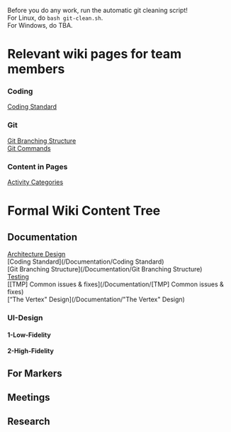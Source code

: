 Before you do any work, run the automatic git cleaning script!\
For Linux, do `bash git-clean.sh`.\
For Windows, do TBA.

# Relevant wiki pages for team members
### Coding
[Coding Standard](/Documentation/Coding-Standard)

### Git
[Git Branching Structure](/Documentation/Git-Branching-Structure)\
[Git Commands](/Tutorial/Git-Commands)

### Content in Pages
[Activity Categories](/Research/Activity-Categories)

# Formal Wiki Content Tree
## Documentation
[Architecture Design](/Documentation/Architecture-Design)\
[Coding Standard](/Documentation/Coding Standard)\
[Git Branching Structure](/Documentation/Git Branching Structure)\
[Testing](/Documentation/Testing)\
[[TMP] Common issues & fixes](/Documentation/[TMP] Common issues & fixes)\
[“The Vertex" Design](/Documentation/"The Vertex" Design)

### UI-Design
#### 1-Low-Fidelity

#### 2-High-Fidelity

## For Markers

## Meetings

## Research